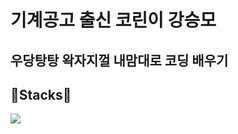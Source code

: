 # 기계공고 출신 코린이 강승모
## 우당탕탕 왁자지껄 내맘대로 코딩 배우기

## 🔧Stacks🔧

<img src="https://img.shields.io/badge/python-3776AB?style=for-the-badge&logo=python&logoColor=white">

